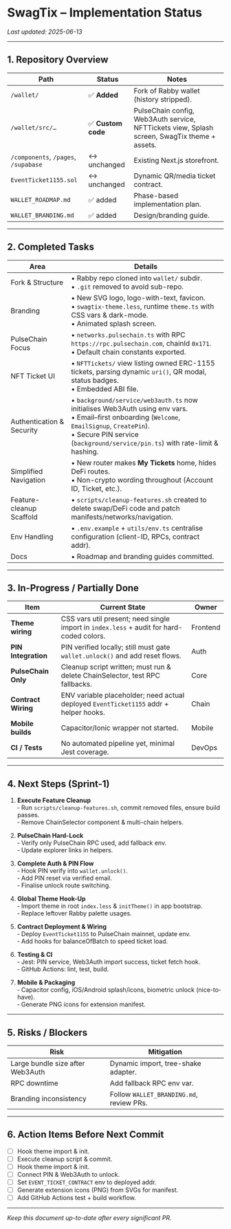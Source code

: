 # SwagTix – Implementation Status  
_Last updated: 2025-06-13_

---

## 1. Repository Overview

| Path | Status | Notes |
|------|--------|-------|
| `/wallet/` | ✅ **Added** | Fork of Rabby wallet (history stripped). |
| `/wallet/src/…` | ✅ **Custom code** | PulseChain config, Web3Auth service, NFTTickets view, Splash screen, SwagTix theme + assets. |
| `/components`, `/pages`, `/supabase` | ↔ unchanged | Existing Next.js storefront. |
| `EventTicket1155.sol` | ↔ unchanged | Dynamic QR/media ticket contract. |
| `WALLET_ROADMAP.md` | ✅ added | Phase-based implementation plan. |
| `WALLET_BRANDING.md` | ✅ added | Design/branding guide. |

---

## 2. Completed Tasks

| Area | Details |
|------|---------|
| Fork & Structure | • Rabby repo cloned into `wallet/` subdir.<br>• `.git` removed to avoid sub-repo. |
| Branding | • New SVG logo, logo-with-text, favicon.<br>• `swagtix-theme.less`, runtime `theme.ts` with CSS vars & dark-mode.<br>• Animated splash screen. |
| PulseChain Focus | • `networks.pulsechain.ts` with RPC `https://rpc.pulsechain.com`, chainId `0x171`.<br>• Default chain constants exported. |
| NFT Ticket UI | • `NFTTickets/` view listing owned ERC-1155 tickets, parsing dynamic `uri()`, QR modal, status badges.<br>• Embedded ABI file. |
| Authentication & Security | • `background/service/web3auth.ts` now initialises Web3Auth using env vars.<br>• Email–first onboarding (`Welcome`, `EmailSignup`, `CreatePin`).<br>• Secure PIN service (`background/service/pin.ts`) with rate-limit & hashing. |
| Simplified Navigation | • New router makes **My Tickets** home, hides DeFi routes.<br>• Non-crypto wording throughout (Account ID, Ticket, etc.). |
| Feature-cleanup Scaffold | • `scripts/cleanup-features.sh` created to delete swap/DeFi code and patch manifests/networks/navigation. |
| Env Handling | • `.env.example` + `utils/env.ts` centralise configuration (client-ID, RPCs, contract addr). |
| Docs | • Roadmap and branding guides committed. |

---

## 3. In-Progress / Partially Done

| Item | Current State | Owner |
|------|---------------|-------|
| **Theme wiring** | CSS vars util present; need single import in `index.less` + audit for hard-coded colors. | Frontend |
| **PIN Integration** | PIN verified locally; still must gate `wallet.unlock()` and add reset flows. | Auth |
| **PulseChain Only** | Cleanup script written; must run & delete ChainSelector, test RPC fallbacks. | Core |
| **Contract Wiring** | ENV variable placeholder; need actual deployed `EventTicket1155` addr + helper hooks. | Chain |
| **Mobile builds** | Capacitor/Ionic wrapper not started. | Mobile |
| **CI / Tests** | No automated pipeline yet, minimal Jest coverage. | DevOps |

---

## 4. Next Steps (Sprint-1)

1. **Execute Feature Cleanup**  
   ‑ Run `scripts/cleanup-features.sh`, commit removed files, ensure build passes.  
   ‑ Remove ChainSelector component & multi-chain helpers.

2. **PulseChain Hard-Lock**  
   ‑ Verify only PulseChain RPC used, add fallback env.  
   ‑ Update explorer links in helpers.

3. **Complete Auth & PIN Flow**  
   ‑ Hook PIN verify into `wallet.unlock()`.  
   ‑ Add PIN reset via verified email.  
   ‑ Finalise unlock route switching.

4. **Global Theme Hook-Up**  
   ‑ Import theme in root `index.less` & `initTheme()` in app bootstrap.  
   ‑ Replace leftover Rabby palette usages.

5. **Contract Deployment & Wiring**  
   ‑ Deploy `EventTicket1155` to PulseChain mainnet, update env.  
   ‑ Add hooks for balanceOfBatch to speed ticket load.

6. **Testing & CI**  
   ‑ Jest: PIN service, Web3Auth import success, ticket fetch hook.  
   ‑ GitHub Actions: lint, test, build.

7. **Mobile & Packaging**  
   ‑ Capacitor config, iOS/Android splash/icons, biometric unlock (nice-to-have).  
   ‑ Generate PNG icons for extension manifest.

---

## 5. Risks / Blockers

| Risk | Mitigation |
|------|------------|
| Large bundle size after Web3Auth | Dynamic import, tree-shake adapter. |
| RPC downtime | Add fallback RPC env var. |
| Branding inconsistency | Follow `WALLET_BRANDING.md`, review PRs. |

---

## 6. Action Items Before Next Commit

- [ ] Hook theme import & init.
- [ ] Execute cleanup script & commit.
- [ ] Hook theme import & init.
- [ ] Connect PIN & Web3Auth to unlock.
- [ ] Set `EVENT_TICKET_CONTRACT` env to deployed addr.
- [ ] Generate extension icons (PNG) from SVGs for manifest.
- [ ] Add GitHub Actions test + build workflow.

---

_Keep this document up-to-date after every significant PR._  
